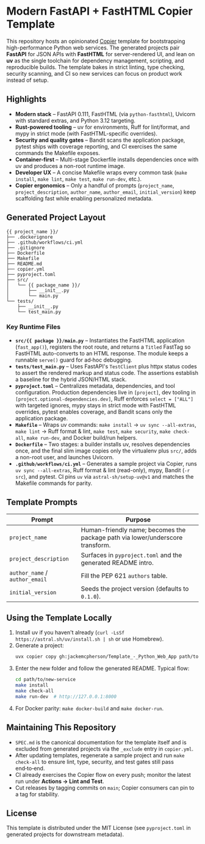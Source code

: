 # Modern FastAPI + FastHTML Copier Template

This repository hosts an opinionated [Copier](https://copier.readthedocs.io/) template for bootstrapping high-performance Python web services. The generated projects pair **FastAPI** for JSON APIs with **FastHTML** for server-rendered UI, and lean on **uv** as the single toolchain for dependency management, scripting, and reproducible builds. The template bakes in strict linting, type checking, security scanning, and CI so new services can focus on product work instead of setup.

## Highlights
- **Modern stack** – FastAPI 0.111, FastHTML (via `python-fasthtml`), Uvicorn with standard extras, and Python 3.12 targeting.
- **Rust-powered tooling** – uv for environments, Ruff for lint/format, and mypy in strict mode (with FastHTML-specific overrides).
- **Security and quality gates** – Bandit scans the application package, pytest ships with coverage reporting, and CI exercises the same commands the Makefile exposes.
- **Container-first** – Multi-stage Dockerfile installs dependencies once with uv and produces a non-root runtime image.
- **Developer UX** – A concise Makefile wraps every common task (`make install`, `make lint`, `make test`, `make run-dev`, etc.).
- **Copier ergonomics** – Only a handful of prompts (`project_name`, `project_description`, `author_name`, `author_email`, `initial_version`) keep scaffolding fast while enabling personalized metadata.

## Generated Project Layout
```
{{ project_name }}/
├── .dockerignore
├── .github/workflows/ci.yml
├── .gitignore
├── Dockerfile
├── Makefile
├── README.md
├── copier.yml
├── pyproject.toml
├── src/
│   └── {{ package_name }}/
│       ├── __init__.py
│       └── main.py
└── tests/
    ├── __init__.py
    └── test_main.py
```

### Key Runtime Files
- **`src/{{ package }}/main.py`** – Instantiates the FastHTML application (`fast_app()`), registers the root route, and returns a `Titled` FastTag so FastHTML auto-converts to an HTML response. The module keeps a runnable `serve()` guard for ad‑hoc debugging.
- **`tests/test_main.py`** – Uses FastAPI's `TestClient` plus httpx status codes to assert the rendered markup and status code. The assertions establish a baseline for the hybrid JSON/HTML stack.
- **`pyproject.toml`** – Centralizes metadata, dependencies, and tool configuration. Production dependencies live in `[project]`, dev tooling in `[project.optional-dependencies.dev]`, Ruff enforces `select = ["ALL"]` with targeted ignores, mypy stays in strict mode with FastHTML overrides, pytest enables coverage, and Bandit scans only the application package.
- **`Makefile`** – Wraps uv commands: `make install` → `uv sync --all-extras`, `make lint` → Ruff format & lint, `make test`, `make security`, `make check-all`, `make run-dev`, and Docker build/run helpers.
- **`Dockerfile`** – Two stages: a builder installs uv, resolves dependencies once, and the final slim image copies only the virtualenv plus `src/`, adds a non-root user, and launches Uvicorn.
- **`.github/workflows/ci.yml`** – Generates a sample project via Copier, runs `uv sync --all-extras`, Ruff format & lint (read-only), mypy, Bandit (`-r src`), and pytest. CI pins `uv` via `astral-sh/setup-uv@v1` and matches the Makefile commands for parity.

## Template Prompts
| Prompt | Purpose |
| --- | --- |
| `project_name` | Human-friendly name; becomes the package path via lower/underscore transform. |
| `project_description` | Surfaces in `pyproject.toml` and the generated README intro. |
| `author_name` / `author_email` | Fill the PEP 621 `authors` table. |
| `initial_version` | Seeds the project version (defaults to `0.1.0`). |

## Using the Template Locally
1. Install uv if you haven't already (`curl -LsSf https://astral.sh/uv/install.sh | sh` or use Homebrew).
2. Generate a project:
   ```bash
   uvx copier copy gh:jackemcpherson/Template_-_Python_Web_App path/to/new-service
   ```
3. Enter the new folder and follow the generated README. Typical flow:
   ```bash
   cd path/to/new-service
   make install
   make check-all
   make run-dev  # http://127.0.0.1:8000
   ```
4. For Docker parity: `make docker-build` and `make docker-run`.

## Maintaining This Repository
- `SPEC.md` is the canonical documentation for the template itself and is excluded from generated projects via the `_exclude` entry in `copier.yml`.
- After updating templates, regenerate a sample project and run `make check-all` to ensure lint, type, security, and test gates still pass end‑to‑end.
- CI already exercises the Copier flow on every push; monitor the latest run under **Actions → Lint and Test**.
- Cut releases by tagging commits on `main`; Copier consumers can pin to a tag for stability.

## License
This template is distributed under the MIT License (see `pyproject.toml` in generated projects for downstream metadata).
